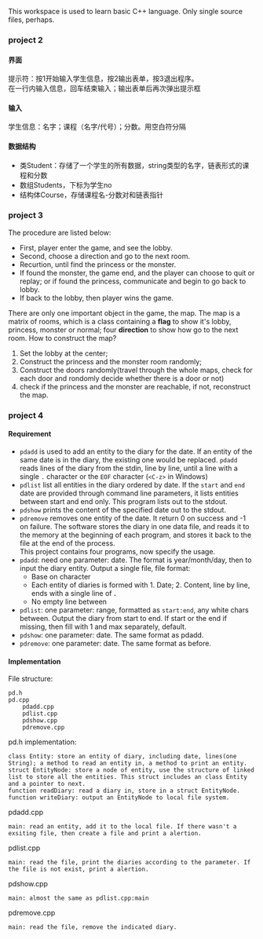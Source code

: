This workspace is used to learn basic C++ language. Only single source files, perhaps.

### project 2
#### 界面
提示符：按1开始输入学生信息，按2输出表单，按3退出程序。  
在一行内输入信息，回车结束输入；输出表单后再次弹出提示框

#### 输入
学生信息：名字；课程（名字/代号）；分数。用空白符分隔

#### 数据结构
 - 类Student：存储了一个学生的所有数据，string类型的名字，链表形式的课程和分数
 - 数组Students，下标为学生no
 - 结构体Course，存储课程名-分数对和链表指针

### project 3
The procedure are listed below:
 - First, player enter the game, and see the lobby.
 - Second, choose a direction and go to the next room.
 - Recurtion, until find the princess or the monster.
 - If found the monster, the game end, and the player can choose to quit or replay; or if found the princess, communicate and begin to go back to lobby.
 - If back to the lobby, then player wins the game.

There are only one important object in the game, the map. The map is a matrix of rooms, which is a class containing a **flag** to show it's lobby, princess, monster or normal; four **direction** to show how go to the next room. 
How to construct the map? 
1. Set the lobby at the center;
2. Construct the princess and the monster room randomly; 
3. Construct the doors randomly(travel through the whole maps, check for each door and rondomly decide whether there is a door or not)
4. check if the princess and the monster are reachable, if not, reconstruct the map.

### project 4
#### Requirement
 - `pdadd` is used to add an entity to the diary for the date. If an entity of the same date is in the diary, the existing one would be replaced. `pdadd` reads lines of the diary from the stdin, line by line, until a line with a single `.` character or the `EOF` character (`<C-z>` in Windows)
 - `pdlist` list all entities in the diary ordered by date. If the `start` and `end` date are provided through command line parameters, it lists entities between start and end only. This program lists out to the stdout.
 - `pdshow` prints the content of the specified date out to the stdout.
 - `pdremove` removes one entity of the date. It return 0 on success and -1 on failure.
 The software stores the diary in one data file, and reads it to the memory at the beginning of each program, and stores it back to the file at the end of the process.  
This project contains four programs, now specify the usage. 
 - `pdadd`: need one parameter: date. The format is year/month/day, then to input the diary entity. Output a single file, file format:
   - Base on character
   - Each entity of diaries is formed with 1. Date; 2. Content, line by line, ends with a single line of **.**
   - No empty line between
 - `pdlist`: one parameter: range, formatted as `start:end`, any white chars between. Output the diary from start to end. If start or the end if missing, then fill with 1 and max separately, default. 
 - `pdshow`: one parameter: date. The same format as pdadd.
 - `pdremove`: one parameter: date. The same format as before.
#### Implementation
File structure:
```
pd.h
pd.cpp
	pdadd.cpp
	pdlist.cpp
	pdshow.cpp
	pdremove.cpp
```
pd.h implementation:
```
class Entity: store an entity of diary, including date, lines(one String); a method to read an entity in, a method to print an entity.
struct EntityNode: store a node of entity, use the structure of linked list to store all the entities. This struct includes an class Entity and a pointer to next.
function readDiary: read a diary in, store in a struct EntityNode.
function writeDiary: output an EntityNode to local file system.
```
pdadd.cpp
```
main: read an entity, add it to the local file. If there wasn't a exsiting file, then create a file and print a alertion. 
```
pdlist.cpp
```
main: read the file, print the diaries according to the parameter. If the file is not exist, print a alertion.
```
pdshow.cpp
```
main: almost the same as pdlist.cpp:main
```
pdremove.cpp
```
main: read the file, remove the indicated diary.